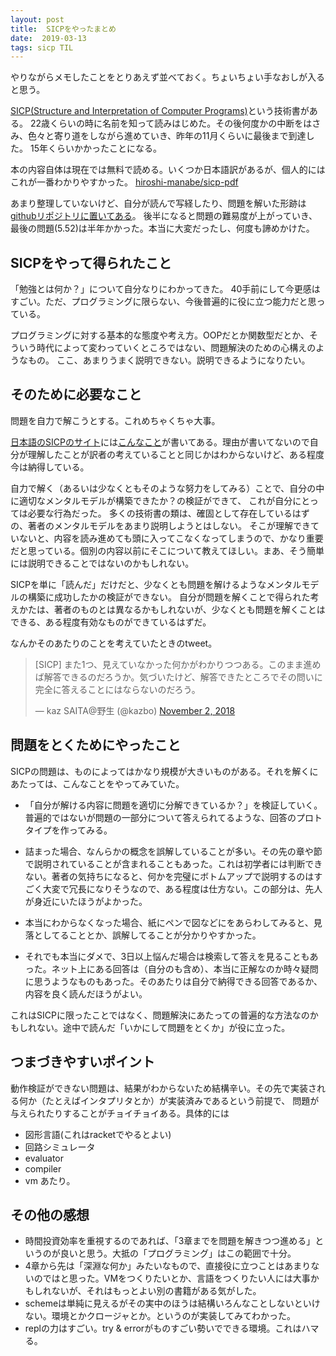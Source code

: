 ```yaml
---
layout: post
title:  SICPをやったまとめ
date:  2019-03-13
tags: sicp TIL
---
```

やりながらメモしたことをとりあえず並べておく。ちょいちょい手なおしが入ると思う。

[SICP(Structure and Interpretation of Computer Programs)](https://mitpress.mit.edu/sites/default/files/sicp/index.html)という技術書がある。
22歳くらいの時に名前を知って読みはじめた。その後何度かの中断をはさみ、色々と寄り道をしながら進めていき、昨年の11月くらいに最後まで到達した。
15年くらいかかったことになる。

本の内容自体は現在では無料で読める。いくつか日本語訳があるが、個人的にはこれが一番わかりやすかった。
[hiroshi-manabe/sicp-pdf](https://github.com/hiroshi-manabe/sicp-pdf)

あまり整理していないけど、自分が読んで写経したり、問題を解いた形跡は[githubリポジトリに置いてある](https://github.com/kinoshita-lab/sicp_study)。
後半になると問題の難易度が上がっていき、最後の問題(5.52)は半年かかった。本当に大変だったし、何度も諦めかけた。

## SICPをやって得られたこと
「勉強とは何か？」について自分なりにわかってきた。
40手前にして今更感はすごい。ただ、プログラミングに限らない、今後普遍的に役に立つ能力だと思っている。

プログラミングに対する基本的な態度や考え方。OOPだとか関数型だとか、そういう時代によって変わっていくところではない、問題解決のための心構えのようなもの。
ここ、あまりうまく説明できない。説明できるようになりたい。

## そのために必要なこと
問題を自力で解こうとする。これめちゃくちゃ大事。

[日本語のSICPのサイト](https://sicp.iijlab.net/)には[こんなこと](https://sicp.iijlab.net/solution.html)が書いてある。理由が書いてないので自分が理解したことが訳者の考えていることと同じかはわからないけど、ある程度今は納得している。

自力で解く（あるいは少なくともそのような努力をしてみる）ことで、自分の中に適切なメンタルモデルが構築できたか？の検証ができて、
これが自分にとっては必要な行為だった。
多くの技術書の類は、確固として存在しているはずの、著者のメンタルモデルをあまり説明しようとはしない。
そこが理解できていないと、内容を読み進めても頭に入ってこなくなってしまうので、かなり重要だと思っている。個別の内容以前にそこについて教えてほしい。まあ、そう簡単には説明できることではないのかもしれない。

SICPを単に「読んだ」だけだと、少なくとも問題を解けるようなメンタルモデルの構築に成功したかの検証ができない。
自分が問題を解くことで得られた考えかたは、著者のものとは異なるかもしれないが、少なくとも問題を解くことはできる、ある程度有効なものができているはずだ。

なんかそのあたりのことを考えていたときのtweet。
<blockquote class="twitter-tweet"><p lang="ja" dir="ltr">[SICP] また1つ、見えていなかった何かがわかりつつある。このまま進めば解答できるのだろうか。気づいたけど、解答できたところでその問いに完全に答えることにはならないのだろう。</p>&mdash; kaz SAITA@野生 (@kazbo) <a href="https://twitter.com/kazbo/status/1058327378068295681?ref_src=twsrc%5Etfw">November 2, 2018</a></blockquote> <script async src="https://platform.twitter.com/widgets.js" charset="utf-8"></script>

## 問題をとくためにやったこと
SICPの問題は、ものによってはかなり規模が大きいものがある。それを解くにあたっては、こんなことをやってみていた。

- 「自分が解ける内容に問題を適切に分解できているか？」を検証していく。普遍的ではないが問題の一部分について答えられてるような、回答のプロトタイプを作ってみる。

- 詰まった場合、なんらかの概念を誤解していることが多い。その先の章や節で説明されていることが含まれることもあった。これは初学者には判断できない。著者の気持ちになると、何かを完璧にボトムアップで説明するのはすごく大変で冗長になりそうなので、ある程度は仕方ない。この部分は、先人が身近にいたほうがよかった。

- 本当にわからなくなった場合、紙にペンで図などにをあらわしてみると、見落としてることとか、誤解してることが分かりやすかった。

- それでも本当にダメで、3日以上悩んだ場合は検索して答えを見ることもあった。ネット上にある回答は（自分のも含め）、本当に正解なのか時々疑問に思うようなものもあった。そのあたりは自分で納得できる回答であるか、内容を良く読んだほうがよい。

これはSICPに限ったことではなく、問題解決にあたっての普遍的な方法なのかもしれない。途中で読んだ「いかにして問題をとくか」が役に立った。

## つまづきやすいポイント
動作検証ができない問題は、結果がわからないため結構辛い。その先で実装される何か（たとえばインタプリタとか）が実装済みであるという前提で、
問題が与えられたりすることがチョイチョイある。具体的には
- 図形言語(これはracketでやるとよい)
- 回路シミュレータ
- evaluator
- compiler
- vm
あたり。

## その他の感想
- 時間投資効率を重視するのであれば、「3章までを問題を解きつつ進める」というのが良いと思う。大抵の「プログラミング」はこの範囲で十分。
- 4章から先は「深淵な何か」みたいなもので、直接役に立つことはあまりないのではと思った。VMをつくりたいとか、言語をつくりたい人には大事かもしれないが、それはもっとよい別の書籍がある気がした。
- schemeは単純に見えるがその実中のほうは結構いろんなことしないといけない。環境とかクロージャとか。というのが実装してみてわかった。
- replの力はすごい。try & errorがものすごい勢いでできる環境。これはハマる。